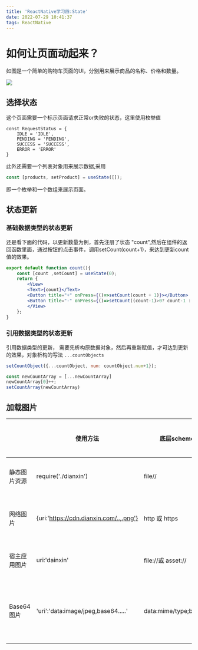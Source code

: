 ```yaml
---
title: 'ReactNative学习四:State'
date: 2022-07-29 10:41:37
tags: ReactNative
---
```


# 如何让页面动起来？
如图是一个简单的购物车页面的UI，分别用来展示商品的名称、价格和数量。
<!-- more -->
![](https://static001.geekbang.org/resource/image/dd/9e/dd69765bb8fcb1f9dffyy2df4d2b789e.png?wh=1000x784)


## 选择状态
这个页面需要一个标示页面请求正常or失败的状态，这里使用枚举值
```JSX
const RequestStatus = {
    IDLE = 'IDLE',
    PENDING = 'PENDING',
    SUCCESS = 'SUCCESS',
    ERROR = 'ERROR'
}
```
此外还需要一个列表对象用来展示数据,采用
```jsx
const [products, setProduct] = useState([]);
```
即一个枚举和一个数组来展示页面。

## 状态更新
### 基础数据类型的状态更新
还是看下面的代码，以更新数量为例，首先注册了状态 "count",然后在组件的返回函数里面，通过按钮的点击事件，调用setCount(count+1)，来达到更新count值的效果。
```jsx
export default function count(){
    const [count ,setCount] = useState(0);
    return {
        <View>
        <Text>{count}</Text>
        <Button title="+" onPress={()=>setCount(count + 1)}></Button>
        <Button title="-" onPress={()=>setCount((count-1)>0? count-1 : 0)}>
        </View>
    };
}
```

### 引用数据类型的状态更新

引用数据类型的更新， 需要先析构原数据对象，然后再重新赋值，才可达到更新的效果，对象析构的写法
`...countObjects`

```jsx
setCountObject({...countObject, num: countObject.num+1});

const newCountArray = [...newCountArray]
newCountArray[0]++;
setCountArray(newCountArray)
```

## 加载图片
| | 使用方法| 底层scheme | 使用建议|使用场景
| - | - | - | - | - |
| 静态图片资源 | require('./dianxin') | file// | 跟随bundle压缩包下发 | 关键图片|
| 网络图片 | {uri:'https://cdn.dianxin.com/..,.png'} | http 或 https | 自研图片管理工具 | 大部分场景 |
| 宿主应用图片 | uri:'dainxin' | file://或 asset:// | 不建议 | 复用场景 |
| Base64图片 | 'uri':'data:image/jpeg,base64.....'| data:mime/type;base64| 自研图片管理工具 | 小图或者关键图|